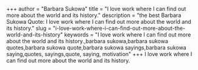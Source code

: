 +++
author = "Barbara Sukowa"
title = "I love work where I can find out more about the world and its history."
description = "the best Barbara Sukowa Quote: I love work where I can find out more about the world and its history."
slug = "i-love-work-where-i-can-find-out-more-about-the-world-and-its-history"
keywords = "I love work where I can find out more about the world and its history.,barbara sukowa,barbara sukowa quotes,barbara sukowa quote,barbara sukowa sayings,barbara sukowa saying,quotes, sayings,quote, saying, motivation"
+++
I love work where I can find out more about the world and its history.
